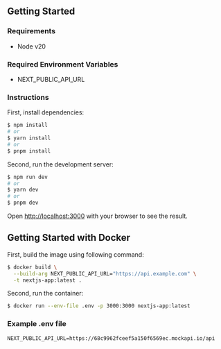 ## Getting Started

### Requirements

- Node v20

### Required Environment Variables

- NEXT_PUBLIC_API_URL

### Instructions

First, install dependencies:

```bash
$ npm install
# or
$ yarn install
# or
$ pnpm install
```

Second, run the development server:

```bash
$ npm run dev
# or
$ yarn dev
# or
$ pnpm dev
```

Open [http://localhost:3000](http://localhost:3000) with your browser to see the result.

## Getting Started with Docker

First, build the image using following command:

```bash
$ docker build \
  --build-arg NEXT_PUBLIC_API_URL="https://api.example.com" \
  -t nextjs-app:latest .
```

Second, run the container:

```bash
$ docker run --env-file .env -p 3000:3000 nextjs-app:latest
```

### Example .env file

```
NEXT_PUBLIC_API_URL=https://68c9962fceef5a150f6569ec.mockapi.io/api
```
```
